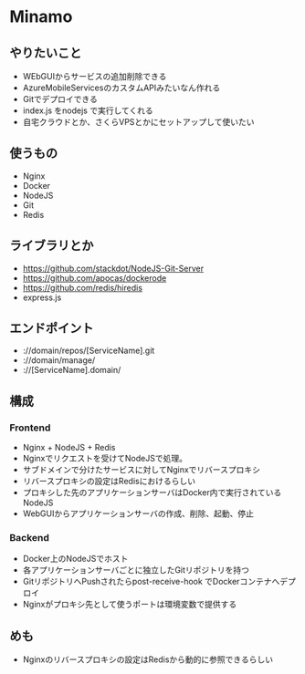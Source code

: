 # Minamo

## やりたいこと
- WEbGUIからサービスの追加削除できる
- AzureMobileServicesのカスタムAPIみたいなん作れる
- Gitでデプロイできる
- index.js をnodejs で実行してくれる
- 自宅クラウドとか、さくらVPSとかにセットアップして使いたい

## 使うもの

- Nginx
- Docker
- NodeJS
- Git
- Redis

## ライブラリとか

- https://github.com/stackdot/NodeJS-Git-Server
- https://github.com/apocas/dockerode
- https://github.com/redis/hiredis
- express.js

## エンドポイント

- ://domain/repos/[ServiceName].git
- ://domain/manage/
- ://[ServiceName].domain/

## 構成

### Frontend

- Nginx + NodeJS + Redis
- Nginxでリクエストを受けてNodeJSで処理。
- サブドメインで分けたサービスに対してNginxでリバースプロキシ
- リバースプロキシの設定はRedisにおけるらしい
- プロキシした先のアプリケーションサーバはDocker内で実行されているNodeJS
- WebGUIからアプリケーションサーバの作成、削除、起動、停止

### Backend
- Docker上のNodeJSでホスト
- 各アプリケーションサーバごとに独立したGitリポジトリを持つ
- GitリポジトリへPushされたらpost-receive-hook でDockerコンテナへデプロイ
- Nginxがプロキシ先として使うポートは環境変数で提供する

## めも

- Nginxのリバースプロキシの設定はRedisから動的に参照できるらしい
